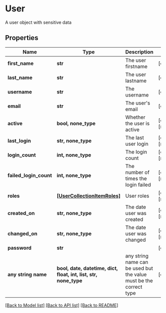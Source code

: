 <!--
 Licensed to the Apache Software Foundation (ASF) under one
 or more contributor license agreements.  See the NOTICE file
 distributed with this work for additional information
 regarding copyright ownership.  The ASF licenses this file
 to you under the Apache License, Version 2.0 (the
 "License"); you may not use this file except in compliance
 with the License.  You may obtain a copy of the License at

   http://www.apache.org/licenses/LICENSE-2.0

 Unless required by applicable law or agreed to in writing,
 software distributed under the License is distributed on an
 "AS IS" BASIS, WITHOUT WARRANTIES OR CONDITIONS OF ANY
 KIND, either express or implied.  See the License for the
 specific language governing permissions and limitations
 under the License.
 -->

# User

A user object with sensitive data

## Properties
Name | Type | Description | Notes
------------ | ------------- | ------------- | -------------
**first_name** | **str** | The user firstname | [optional] 
**last_name** | **str** | The user lastname | [optional] 
**username** | **str** | The username | [optional] 
**email** | **str** | The user&#39;s email | [optional] 
**active** | **bool, none_type** | Whether the user is active | [optional] [readonly] 
**last_login** | **str, none_type** | The last user login | [optional] [readonly] 
**login_count** | **int, none_type** | The login count | [optional] [readonly] 
**failed_login_count** | **int, none_type** | The number of times the login failed | [optional] [readonly] 
**roles** | [**[UserCollectionItemRoles]**](UserCollectionItemRoles.md) | User roles | [optional] [readonly] 
**created_on** | **str, none_type** | The date user was created | [optional] [readonly] 
**changed_on** | **str, none_type** | The date user was changed | [optional] [readonly] 
**password** | **str** |  | [optional] 
**any string name** | **bool, date, datetime, dict, float, int, list, str, none_type** | any string name can be used but the value must be the correct type | [optional]

[[Back to Model list]](../README.md#documentation-for-models) [[Back to API list]](../README.md#documentation-for-api-endpoints) [[Back to README]](../README.md)


